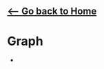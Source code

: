 ## [<-- Go back to Home](https://thecoducer.github.io/GeeksForGeeks_DSA_Course_Solutions/)
# Graph
- 